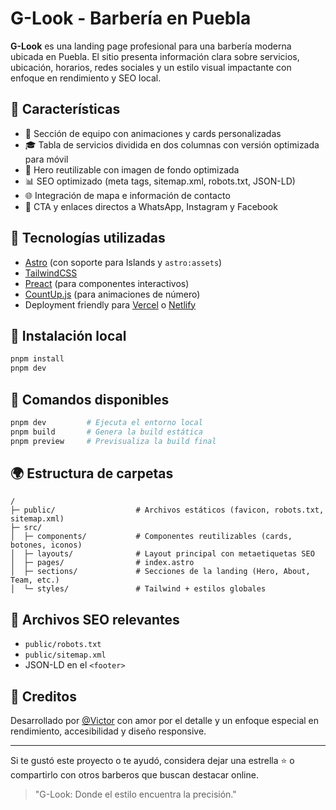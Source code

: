 # G-Look - Barbería en Puebla

**G-Look** es una landing page profesional para una barbería moderna ubicada en Puebla. El sitio presenta información clara sobre servicios, ubicación, horarios, redes sociales y un estilo visual impactante con enfoque en rendimiento y SEO local.

## 🌟 Características

- 👤 Sección de equipo con animaciones y cards personalizadas
- 🎓 Tabla de servicios dividida en dos columnas con versión optimizada para móvil
- 🌟 Hero reutilizable con imagen de fondo optimizada
- 📊 SEO optimizado (meta tags, sitemap.xml, robots.txt, JSON-LD)
- 🌐 Integración de mapa e información de contacto
- 📅 CTA y enlaces directos a WhatsApp, Instagram y Facebook

## 🚀 Tecnologías utilizadas

- [Astro](https://astro.build/) (con soporte para Islands y `astro:assets`)
- [TailwindCSS](https://tailwindcss.com/)
- [Preact](https://preactjs.com/) (para componentes interactivos)
- [CountUp.js](https://inorganik.github.io/countUp.js/) (para animaciones de número)
- Deployment friendly para [Vercel](https://vercel.com/) o [Netlify](https://netlify.com/)

## 📄 Instalación local

```bash
pnpm install
pnpm dev
```

## 🚤 Comandos disponibles

```bash
pnpm dev         # Ejecuta el entorno local
pnpm build       # Genera la build estática
pnpm preview     # Previsualiza la build final
```

## 🌍 Estructura de carpetas

```
/
├─ public/                  # Archivos estáticos (favicon, robots.txt, sitemap.xml)
├─ src/
│  ├─ components/           # Componentes reutilizables (cards, botones, iconos)
│  ├─ layouts/              # Layout principal con metaetiquetas SEO
│  ├─ pages/                # index.astro
│  ├─ sections/             # Secciones de la landing (Hero, About, Team, etc.)
│  └─ styles/               # Tailwind + estilos globales
```

## 📁 Archivos SEO relevantes

- `public/robots.txt`
- `public/sitemap.xml`
- JSON-LD en el `<footer>`

## 📣 Creditos

Desarrollado por [@Victor](https://github.com/) con amor por el detalle y un enfoque especial en rendimiento, accesibilidad y diseño responsive.

---

Si te gustó este proyecto o te ayudó, considera dejar una estrella ⭐ o compartirlo con otros barberos que buscan destacar online.

> "G-Look: Donde el estilo encuentra la precisión."

